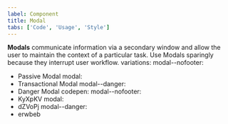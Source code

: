 ```yaml
---
label: Component
title: Modal
tabs: ['Code', 'Usage', 'Style']
---
```


<page-intro>**Modals** communicate information via a secondary window and allow the user to maintain the context of a particular task. Use Modals sparingly because they interrupt user workflow.</page-intro>
variations:
  modal--nofooter:
  - Passive Modal
  modal:
  - Transactional Modal
  modal--danger:
  - Danger Modal
codepen:
  modal--nofooter:
  - KyXpKV
  modal:
  - dZVoPj
  modal--danger:
  - erwbeb
